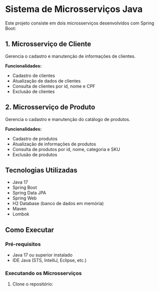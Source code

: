 # Sistema de Microsserviços Java

Este projeto consiste em dois microsserviços desenvolvidos com Spring Boot:

## 1. Microsserviço de Cliente
Gerencia o cadastro e manutenção de informações de clientes.

**Funcionalidades:**
- Cadastro de clientes
- Atualização de dados de clientes
- Consulta de clientes por id, nome e CPF
- Exclusão de clientes

## 2. Microsserviço de Produto
Gerencia o cadastro e manutenção do catálogo de produtos.

**Funcionalidades:**
- Cadastro de produtos
- Atualização de informações de produtos
- Consulta de produtos por id, nome, categoria e SKU
- Exclusão de produtos

## Tecnologias Utilizadas
- Java 17
- Spring Boot
- Spring Data JPA
- Spring Web
- H2 Database (banco de dados em memória)
- Maven
- Lombok

## Como Executar

### Pré-requisitos
- Java 17 ou superior instalado
- IDE Java (STS, IntelliJ, Eclipse, etc.)

### Executando os Microsserviços
1. Clone o repositório:
